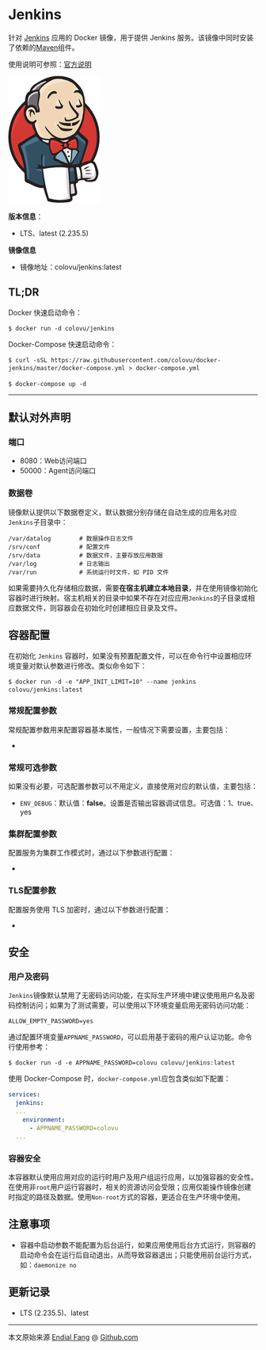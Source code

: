 # Jenkins

针对 [Jenkins](https://www.jenkins.io/) 应用的 Docker 镜像，用于提供 Jenkins 服务。该镜像中同时安装了依赖的[Maven](http://maven.apache.org/index.html)组件。

使用说明可参照：[官方说明](https://www.jenkins.io/doc/)

![jenkins-logo](img/jenkins-logo.png)

**版本信息**：

- LTS、latest (2.235.5)

**镜像信息**

* 镜像地址：colovu/jenkins:latest



## **TL;DR**

Docker 快速启动命令：

```shell
$ docker run -d colovu/jenkins
```

Docker-Compose 快速启动命令：

```shell
$ curl -sSL https://raw.githubusercontent.com/colovu/docker-jenkins/master/docker-compose.yml > docker-compose.yml

$ docker-compose up -d
```



---



## 默认对外声明

### 端口

- 8080：Web访问端口
- 50000：Agent访问端口

### 数据卷

镜像默认提供以下数据卷定义，默认数据分别存储在自动生成的应用名对应`Jenkins`子目录中：

```shell
/var/datalog        # 数据操作日志文件
/srv/conf           # 配置文件
/srv/data           # 数据文件，主要存放应用数据
/var/log            # 日志输出
/var/run            # 系统运行时文件，如 PID 文件
```

如果需要持久化存储相应数据，需要**在宿主机建立本地目录**，并在使用镜像初始化容器时进行映射。宿主机相关的目录中如果不存在对应应用`Jenkins`的子目录或相应数据文件，则容器会在初始化时创建相应目录及文件。



## 容器配置

在初始化 `Jenkins` 容器时，如果没有预置配置文件，可以在命令行中设置相应环境变量对默认参数进行修改。类似命令如下：

```shell
$ docker run -d -e "APP_INIT_LIMIT=10" --name jenkins colovu/jenkins:latest
```



### 常规配置参数

常规配置参数用来配置容器基本属性，一般情况下需要设置，主要包括：

- 

### 常规可选参数

如果没有必要，可选配置参数可以不用定义，直接使用对应的默认值，主要包括：

- `ENV_DEBUG`：默认值：**false**。设置是否输出容器调试信息。可选值：1、true、yes

### 集群配置参数

配置服务为集群工作模式时，通过以下参数进行配置：

- 

### TLS配置参数

配置服务使用 TLS 加密时，通过以下参数进行配置：

- 



## 安全

### 用户及密码

`Jenkins`镜像默认禁用了无密码访问功能，在实际生产环境中建议使用用户名及密码控制访问；如果为了测试需要，可以使用以下环境变量启用无密码访问功能：

```shell
ALLOW_EMPTY_PASSWORD=yes
```

通过配置环境变量`APPNAME_PASSWORD`，可以启用基于密码的用户认证功能。命令行使用参考：

```shell
$ docker run -d -e APPNAME_PASSWORD=colovu colovu/jenkins:latest
```

使用 Docker-Compose 时，`docker-compose.yml`应包含类似如下配置：

```yaml
services:
  jenkins:
  ...
    environment:
      - APPNAME_PASSWORD=colovu
  ...
```

### 容器安全

本容器默认使用应用对应的运行时用户及用户组运行应用，以加强容器的安全性。在使用非`root`用户运行容器时，相关的资源访问会受限；应用仅能操作镜像创建时指定的路径及数据。使用`Non-root`方式的容器，更适合在生产环境中使用。



## 注意事项

- 容器中启动参数不能配置为后台运行，如果应用使用后台方式运行，则容器的启动命令会在运行后自动退出，从而导致容器退出；只能使用前台运行方式，如：`daemonize no`



## 更新记录

- LTS (2.235.5)、latest



----

本文原始来源 [Endial Fang](https://github.com/colovu) @ [Github.com](https://github.com)
